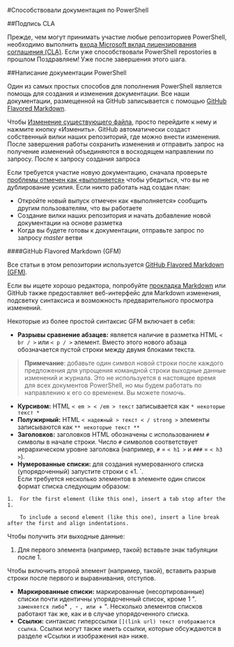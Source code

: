 #Способствовали документация по PowerShell

##Подпись CLA

Прежде, чем могут принимать участие любые репозиториев PowerShell, необходимо выполнить [входа Microsoft вклад лицензирования соглашения (CLA)](https://cla.microsoft.com/). 
Если уже способствовали PowerShell repostories в прошлом Поздравляем! Уже после завершения этого шага.

##Написание документации PowerShell

Один из самых простых способов для пополнения PowerShell является помощь для создания и изменения документации. 
Все наши документации, размещенной на GitHub записывается с помощью [GitHub Flavored Markdown](https://help.github.com/articles/github-flavored-markdown/).

Чтобы [Изменение существующего файла](https://help.github.com/articles/editing-files-in-another-user-s-repository/), просто перейдите к нему и нажмите кнопку «Изменить». 
GitHub автоматически создаст собственный вилки наших репозиторий, где можно внести изменения. 
После завершения работы сохранить изменения и отправить запрос на получение изменений объединяются в восходящем направлении по запросу. 
После к запросу создания запроса

Если требуется участие новую документацию, сначала проверьте [проблемы отмечен как «выполняется»](https://github.com/PowerShell/PowerShell-Docs/labels/in%20progress) чтобы убедиться, что вы не дублирование усилия.
Если никто работать над создан план:
* Откройте новый выпуск отмечен как «выполняется» сообщить другим пользователям, что вы работаете
* Создание вилки наших репозитория и начать добавление новой документации на основе разметка
* Когда вы будете готовы к документации, отправьте запрос по запросу *master* ветви

####GitHub Flavored Markdown (GFM)

Все статьи в этом репозитории используется [GitHub Flavored Markdown (GFM)](https://help.github.com/articles/github-flavored-markdown/).

Если вы ищете хорошо редактора, попробуйте [прокладка Markdown](http://markdownpad.com/) или 
GitHub также предоставляет веб-интерфейс для Markdown изменения, подсветку синтаксиса и возможность предварительного просмотра изменений.

Некоторые из более простой синтаксис GFM включает в себя:

* **Разрывы сравнение абзацев:** является наличие в разметка HTML `< br / >` или `< p / >` элемент. 
   Вместо этого нового абзаца обозначается пустой строки между двумя блоками текста.

> **Примечание**: добавьте один символ новой строки после каждого предложения для упрощения командной строки выходные данные изменений и журнала.
> Это не используется в настоящее время для всех документов PowerShell, но мы будем работать по направлению к его со временем. Вы можете помочь.

* **Курсивом:** HTML `< em > < /em > текст` записывается как `* некоторые текст *`
* **Полужирный:** HTML `< надежный > текст < / strong >` элементы записываются как `** некоторые текст **`
* **Заголовков:** заголовков HTML обозначены с использованием `#` символы в начале строки. 
   Число `#` символов соответствует иерархическом уровне заголовка (например, `#` = `< h1 >` и `###` = `< h3 >`).
* **Нумерованные списки:** для создания нумерованного списка (упорядоченный) запустите строки с «1. `.  
   Если требуется несколько элементов в элементе один список формат списка следующим образом:
```        
1.  For the first element (like this one), insert a tab stop after the 1. 

    To include a second element (like this one), insert a line break after the first and align indentations.
```
Чтобы получить эти выходные данные:

1.  Для первого элемента (например, такой) вставьте знак табуляции после 1.
   
   Чтобы включить второй элемент (например, такой), вставить разрыв строки после первого и выравнивания, отступов.
   
   * **Маркированные списки:** маркированные (несортированные) списки почти идентичны упорядоченный список, кроме 1 ". ` заменяется либо `* `, `- `, или `+ ". 
      Несколько элементов списков работают так же, как и в случае упорядоченного списка.
   * **Ссылки:** синтаксис гиперссылки `[](link url) текст отображается ссылка`.
      Ссылки могут также иметь ссылки, которые обсуждаются в разделе «Ссылки и изображения на» ниже.



